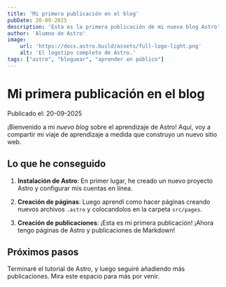 ```yaml
---
title: 'Mi primera publicación en el blog'
pubDate: 20-09-2025
description: 'Esta es la primera publicación de mi nueva blog Astro'
author: 'Alumno de Astro'
image: 
    url: 'https://docs.astro.build/assets/full-logo-light.png'
    alt: 'El logotipo completo de Astro.'
tags: ["astro", "bloguear", "aprender en público"]
---
```


# Mi primera publicación en el blog

Publicado el: 20-09-2025

¡Bienvenido a mi _nuevo blog_ sobre el aprendizaje de Astro! Aquí, voy a compartir mi viaje de aprendizaje a medida que construyo un nuevo sitio web.

## Lo que he conseguido

1. **Instalación de Astro**: En primer lugar, he creado un nuevo proyecto Astro y configurar mis cuentas en línea.

2. **Creación de páginas**: Luego aprendí como hacer páginas creando nuevos archivos `.astro` y colocandolos en la carpeta `src/pages`.

3. **Creación de publicaciones**: ¡Esta es mi primera publicación! ¡Ahora tengo páginas de Astro y publicaciones de Markdown!

## Próximos pasos

Terminaré el tutorial de Astro, y luego seguiré añadiendo más publicaciones. Mira este espacio para más por venir.
